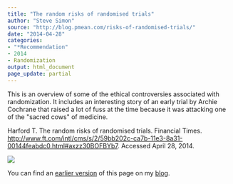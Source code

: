 ```yaml
---
title: "The random risks of randomised trials"
author: "Steve Simon"
source: "http://blog.pmean.com/risks-of-randomised-trials/"
date: "2014-04-28"
categories:
- "*Recommendation"
- 2014
- Randomization
output: html_document
page_update: partial
---
```


This is an overview of some of the ethical controversies associated with
randomization. It includes an interesting story of an early trial by
Archie Cochrane that raised a lot of fuss at the time because it was
attacking one of the "sacred cows" of medicine.

<!---More--->

Harford T. The random risks of randomised trials. Financial Times.
<http://www.ft.com/intl/cms/s/2/59bb202c-ca7b-11e3-8a31-00144feabdc0.html#axzz30BOFBYb7>.
Accessed April 28, 2014.

![](http://www.pmean.com/new-images/14/risks-of-randomised-trials01.png)

You can find an [earlier version][sim1] of this page on my [blog][sim2].

[sim1]: http://blog.pmean.com/risks-of-randomised-trials/
[sim2]: http://blog.pmean.com